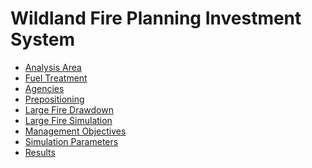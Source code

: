<link href="wfips.css" rel="stylesheet" type="text/css">

Wildland Fire Planning Investment System
========================================

- [Analysis Area](analysisarea.html)
- [Fuel Treatment](fueltreatment.html)
- [Agencies](agencies.html)
- [Prepositioning](prepositioning.html)
- [Large Fire Drawdown](largefiredrawdown.html)
- [Large Fire Simulation](largefire.html)
- [Management Objectives](managementobjectives.html)
- [Simulation Parameters](simulationparameters.html)
- [Results](results.html)

